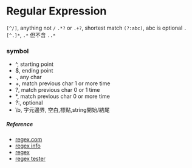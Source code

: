 # Regular Expression

`[^/]`, anything not `/`
`.*?` or `.+?`, shortest match
`(?:abc)`, abc is optional
`.[^.]*`, `.*` 但不含 `..*`

### symbol

- ^, starting point
- $, ending point
- ., any char
- +, match previous char 1 or more time
- ?, match previous char 0 or 1 time
- *, match previous char 0 or more time
- ?:, optional
- \b, 字元邊界, 空白,標點,string開始/結尾

##### Reference

- [regex.com](http://www.regexr.com/)
- [regex info](http://www.regular-expressions.info/lookaround.html)
- [regex](http://www.dotblogs.com.tw/johnny/archive/2010/01/25/13301.aspx)
- [regex tester](https://regex101.com/#pcre)
